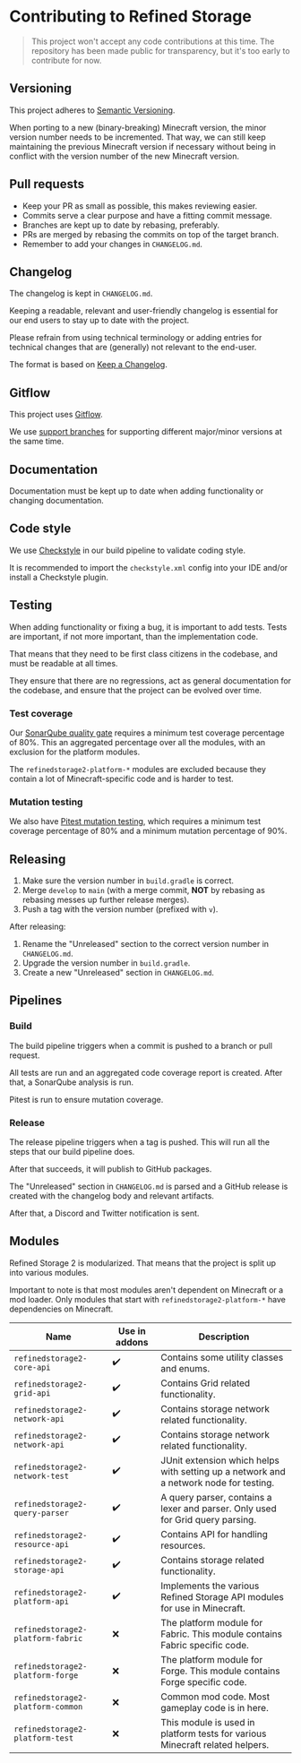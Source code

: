 # Contributing to Refined Storage

> This project won't accept any code contributions at this time. The repository has been made public for
> transparency, but it's too early to contribute for now.

## Versioning

This project adheres to [Semantic Versioning](https://semver.org/spec/v2.0.0.html).

When porting to a new (binary-breaking) Minecraft version, the minor version number needs to be incremented.
That way, we can still keep maintaining the previous Minecraft version if necessary without being in conflict
with the version number of the new Minecraft version.

## Pull requests

- Keep your PR as small as possible, this makes reviewing easier.
- Commits serve a clear purpose and have a fitting commit message.
- Branches are kept up to date by rebasing, preferably.
- PRs are merged by rebasing the commits on top of the target branch.
- Remember to add your changes in `CHANGELOG.md`.

## Changelog

The changelog is kept in `CHANGELOG.md`.

Keeping a readable, relevant and user-friendly changelog is essential for our end users
to stay up to date with the project.

Please refrain from using technical terminology or adding entries for technical changes
that are (generally) not relevant to the end-user.

The format is based on [Keep a Changelog](https://keepachangelog.com/en/1.0.0/).

## Gitflow

This project uses [Gitflow](https://www.atlassian.com/git/tutorials/comparing-workflows/gitflow-workflow).

We use [support branches](https://groups.google.com/g/gitflow-users/c/I9sErOSzYzE/m/AwVH06CuKT0J) for supporting different major/minor versions at the same time.

## Documentation

Documentation must be kept up to date when adding functionality or changing documentation.

## Code style

We use [Checkstyle](https://checkstyle.sourceforge.io/) in our build pipeline to validate coding style.

It is recommended to import the `checkstyle.xml` config into your IDE and/or install a Checkstyle plugin.

## Testing

When adding functionality or fixing a bug, it is important to add tests. Tests are important, if not more important,
than the implementation code.

That means that they need to be first class citizens in the codebase, and must be readable
at all times.

They ensure that there are no regressions, act as general documentation for the codebase,
and ensure that the project can be evolved over time.

### Test coverage

Our [SonarQube quality gate](https://sonarcloud.io/organizations/refinedmods/quality_gates/show/9) requires a minimum
test coverage percentage of 80%. This an aggregated percentage over all
the modules, with an exclusion for the platform modules.

The `refinedstorage2-platform-*` modules are excluded because they contain a lot of Minecraft-specific code and is
harder to test.

### Mutation testing

We also have [Pitest mutation testing](https://pitest.org/), which requires a minimum test coverage percentage of 80%
and a minimum mutation
percentage of 90%.

## Releasing

1) Make sure the version number in `build.gradle` is correct.
2) Merge `develop` to `main` (with a merge commit, **NOT** by rebasing as rebasing messes up further release merges).
3) Push a tag with the version number (prefixed with `v`).

After releasing:

1) Rename the "Unreleased" section to the correct version number in `CHANGELOG.md`.
2) Upgrade the version number in `build.gradle`.
3) Create a new "Unreleased" section in `CHANGELOG.md`.

## Pipelines

### Build

The build pipeline triggers when a commit is pushed to a branch or pull request.

All tests are run and an aggregated code coverage report is created. After that, a SonarQube analysis is run.

Pitest is run to ensure mutation coverage.

### Release

The release pipeline triggers when a tag is pushed. This will run all the steps that our build pipeline does.

After that succeeds, it will publish to GitHub packages.

The "Unreleased" section in `CHANGELOG.md` is parsed and a GitHub release is created with the changelog body and
relevant artifacts.

After that, a Discord and Twitter notification is sent.

## Modules

Refined Storage 2 is modularized. That means that the project is split up into various modules.

Important to note is that most modules aren't dependent on Minecraft or a mod loader. Only modules that start
with `refinedstorage2-platform-*` have dependencies on Minecraft.

| Name                              | Use in addons | Description                                                                           |
|-----------------------------------|---------------|---------------------------------------------------------------------------------------|
| `refinedstorage2-core-api`        | ✔️            | Contains some utility classes and enums.                                              |
| `refinedstorage2-grid-api`        | ✔️            | Contains Grid related functionality.                                                  |
| `refinedstorage2-network-api`     | ✔️            | Contains storage network related functionality.                                       |
| `refinedstorage2-network-api`     | ✔️            | Contains storage network related functionality.                                       |
| `refinedstorage2-network-test`    | ✔️            | JUnit extension which helps with setting up a network and a network node for testing. |
| `refinedstorage2-query-parser`    | ✔️            | A query parser, contains a lexer and parser. Only used for Grid query parsing.        |
| `refinedstorage2-resource-api`    | ✔️            | Contains API for handling resources.                                                  |
| `refinedstorage2-storage-api`     | ✔️            | Contains storage related functionality.                                               |
| `refinedstorage2-platform-api`    | ✔️            | Implements the various Refined Storage API modules for use in Minecraft.              |
| `refinedstorage2-platform-fabric` | ❌             | The platform module for Fabric. This module contains Fabric specific code.            |
| `refinedstorage2-platform-forge`  | ❌             | The platform module for Forge. This module contains Forge specific code.              |
| `refinedstorage2-platform-common` | ❌             | Common mod code. Most gameplay code is in here.                                       |
| `refinedstorage2-platform-test`   | ❌             | This module is used in platform tests for various Minecraft related helpers.          |
